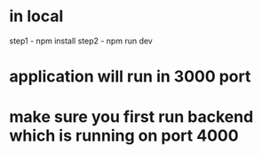 # in local

step1 - npm install
step2 -  npm run dev 
# application will run in 3000 port

# make sure you first run backend which is running on port 4000
